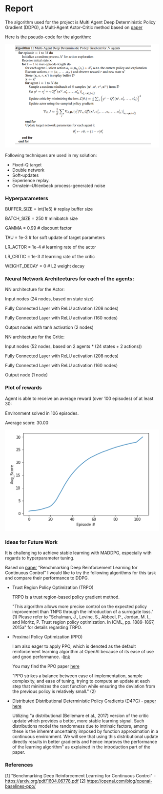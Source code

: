 # Report

The algorithm used for the project is Multi Agent Deep Deterministic Policy Gradient (DDPG), a Multi-Agent Actor-Critic method based on [paper](https://arxiv.org/abs/1706.02275) 

Here is the pseudo-code for the algorithm:

![alt text](https://github.com/AlperTekeli/udacity-drl-collaboration-and-competition/blob/main/pseudo.png)


Following techniques are used in my solution:

- Fixed-Q target
- Double network
- Soft-updates
- Experience replay. 
- Ornstein–Uhlenbeck process-generated noise

### Hyperparameters

BUFFER_SIZE = int(1e5)  # replay buffer size

BATCH_SIZE = 250        # minibatch size

GAMMA = 0.99            # discount factor

TAU = 1e-3              # for soft update of target parameters

LR_ACTOR = 1e-4         # learning rate of the actor 

LR_CRITIC = 1e-3        # learning rate of the critic

WEIGHT_DECAY = 0        # L2 weight decay

### Neural Network Architectures for each of the agents:

NN architecture for the Actor:

Input nodes (24 nodes, based on state size)

Fully Connected Layer with ReLU activation (208 nodes)

Fully Connected Layer with ReLU activation (160 nodes)

Output nodes with tanh activation (2 nodes)

NN architecture for the Critic:

Input nodes (52 nodes, based on 2 agents * (24 states + 2 actions))

Fully Connected Layer with ReLU activation (208 nodes)

Fully Connected Layer with ReLU activation (160 nodes)

Output node (1 node)


### Plot of rewards

Agent is able to receive an average reward (over 100 episodes) of at least 30:

Environment solved in 106 episodes. 

Average score: 30.00

![alt text](https://github.com/AlperTekeli/udacity-continuous-control/blob/main/score.png)

### Ideas for Future Work

It is challenging to achieve stable learning with MADDPG, especially with regards to hyperparameter tuning. 

Based on [paper](https://arxiv.org/pdf/1604.06778.pdf) "Benchmarking Deep Reinforcement Learning for Continuous Control"
I would like to try the following algorithms for this task and compare their performance to DDPG. 

- Trust Region Policy Optimization (TRPO)
  
  TRPO is a trust region-based policy gradient method.
  
  "This algorithm allows more precise control on the expected policy improvement than TNPG through the introduction of a surrogate loss." (1)
  Please refer to "Schulman, J., Levine, S., Abbeel, P., Jordan, M. I., and Moritz, P. Trust region policy optimization. In ICML, pp. 1889–1897,
  2015a" for details regarding TRPO.

- Proximal Policy Optimization (PPO)
  
  I am also eager to apply PPO, which is denoted as the default reinforcement learning algorithm at OpenAI because of its ease of use and good performance. -[link](https://openai.com/blog/openai-baselines-ppo/)

  You may find the PPO paper [here](https://arxiv.org/abs/1707.06347)

  "PPO strikes a balance between ease of implementation, sample complexity, and ease of tuning, trying to compute an update at each step that minimizes the cost function while     ensuring the deviation from the previous policy is relatively small." (2)

- Distributed Distributional Deterministic Policy Gradients (D4PG) - [paper here](https://openreview.net/forum?id=SyZipzbCb)

  Utilizing "a distributional (Bellemare et al., 2017) version of the critic update which provides a better, more stable learning signal. Such distributions model the randomness   due to intrinsic factors, among these is the inherent uncertainty imposed by function approximation in a continuous environment. We will see that using this distributional       update directly results in better gradients and hence improves the performance of the learning algorithm" as explained in the introduction part of the paper.


### References
[1] "Benchmarking Deep Reinforcement Learning for Continuous Control" - https://arxiv.org/pdf/1604.06778.pdf
[2] https://openai.com/blog/openai-baselines-ppo/
